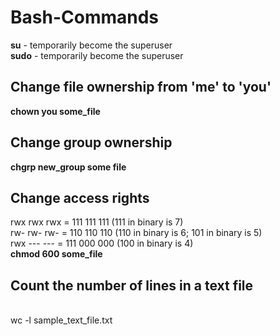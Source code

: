 # Bash-Commands
**su** - temporarily become the superuser
</br>
**sudo** - temporarily become the superuser
</br>
## Change file ownership from 'me' to 'you' 
**chown you some_file** 
</br>
## Change group ownership
**chgrp new_group some file** 
</br>
## Change access rights
rwx rwx rwx = 111 111 111 (111 in binary is 7)
</br>
rw- rw- rw- = 110 110 110 (110 in binary is 6; 101 in binary is 5)
</br>
rwx --- --- = 111 000 000 (100 in binary is 4)
</br>
**chmod 600 some_file**
</br>
## Count the number of lines in a text file
</br>
wc -l sample_text_file.txt

